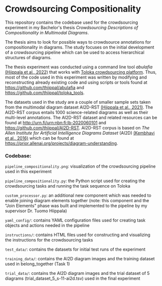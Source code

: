 # Crowdsourcing Compositionality

This repository contains the codebase used for the crowdsourcing experiment in my Bachelor's thesis *Crowdsourcing Descriptions of Compositionality in Multimodal Diagrams*.

The thesis aims to look for possible ways to crowdsource annotations for compositionality in diagrams. The study focuses on the initial development of a crowdsourcing pipeline which can be used to access hierarchical structures of diagrams.

The thesis experiment was conducted using a command line tool *abulafia* [(Hiippala et al., 2022)](https://aclanthology.org/2022.latechclfl-1.2/ "Developing a tool for fair and reproducible use of paid crowdsourcing in the digital humanities") that works with [Toloka crowdsourcing platform](https://toloka.ai/). Thus, most of the code used in this experiment was written by modifying and reconstructing already existing code and using scripts or tools found at https://github.com/thiippal/abulafia and https://github.com/thiippal/toloka_tools.

The datasets used in the study are a couple of smaller sample sets taken from the multimodal diagram dataset AI2D-RST [(Hiippala et al., 2021)](https://doi.org/10.1007/s10579-020-09517-1 "AI2D-RST: a multimodal corpus of 1000 primary school science diagrams"). The AI2D-RST corpus entails 1000 science-related diagrams as well as their multi-level annotations. The AI2D-RST dataset and related resources can be found at http://urn.fi/urn:nbn:fi:lb-2020060101 and https://github.com/thiippal/AI2D-RST. AI2D-RST corpus is based on *The Allen Institute for Artificial Intelligence Diagrams Dataset* (AI2D) [(Kembhavi et al., 2016)](https://doi.org/10.1007/978-3-319-46493-0_15) which can be found at https://prior.allenai.org/projects/diagram-understanding.


### Codebase:

`pipeline_compositionality.png`: visualization of the crowdsourcing pipeline used in this experiment

`pipeline_compositionality.py`: the Python script used for creating the crowdsourcing tasks and running the task sequence on Toloka

`custom_processor.py`: an additional new component which was needed to enable joining diagram elements together (note: this component and the "Join Elements" phase was built and implemented to the pipeline by my supervisor Dr. Tuomo Hiippala)

`yaml_config/`: contains YAML configuration files used for creating task objects and actions needed in the pipeline

`instructions/`: contains HTML files used for constructing and visualizing the instructions for the crowdsourcing tasks

`test_data/`: contains the datasets for initial test runs of the experiment

`training_data/`: contains the AI2D diagram images and the training dataset used in belong_together (Task 1)

`trial_data/`: contains the AI2D diagram images and the trial dataset of 5 diagrams (trial_dataset_5_s-11-ai2d.tsv) used in the final experiment